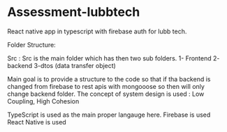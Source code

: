 # Assessment-lubbtech
React native app in typescript with firebase auth for lubb tech.

Folder Structure:

Src : Src is the main folder which has then two sub folders.
1- Frontend
2- backend
3-dtos (data transfer object)

Main goal is to provide a structure to the code so that if tha backend is changed from firebase to rest apis with mongooose so then will only change backend folder.
The concept of system design is used : Low Coupling, High Cohesion

TypeScript is used as the main proper langauge here.
Firebase is used
React Native is used


